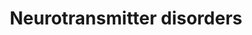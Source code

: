 ---
annotations:
- id: PW:0000054
  parent: classic metabolic pathway
  type: Pathway Ontology
  value: tryptophan metabolic pathway
- id: DOID:0060693
  parent: genetic disease
  type: Disease Ontology
  value: Brunner Syndrome
- id: PW:0000410
  parent: classic metabolic pathway
  type: Pathway Ontology
  value: serotonin metabolic pathway
- id: PW:0001237
  parent: classic metabolic pathway
  type: Pathway Ontology
  value: serotonin biosynthetic pathway
- id: PW:0000409
  parent: classic metabolic pathway
  type: Pathway Ontology
  value: dopamine metabolic pathway
- id: PW:0002512
  parent: classic metabolic pathway
  type: Pathway Ontology
  value: epinephrine degradation pathway
- id: PW:0001284
  parent: classic metabolic pathway
  type: Pathway Ontology
  value: tyrosine degradation pathway
- id: DOID:0090123
  parent: genetic disease
  type: Disease Ontology
  value: aromatic L-amino acid decarboxylase deficiency
- id: PW:0001281
  parent: classic metabolic pathway
  type: Pathway Ontology
  value: tryptophan degradation pathway
- id: PW:0002324
  parent: disease pathway
  type: Pathway Ontology
  value: aromatic L-amino acid decarboxylase deficiency pathway
- id: DOID:0090145
  parent: genetic disease
  type: Disease Ontology
  value: dopamine beta-hydroxylase deficiency
- id: PW:0000803
  parent: classic metabolic pathway
  type: Pathway Ontology
  value: epinephrine biosynthetic pathway
- id: PW:0000407
  parent: classic metabolic pathway
  type: Pathway Ontology
  value: neurotransmitter metabolic pathway
- id: PW:0000441
  parent: classic metabolic pathway
  type: Pathway Ontology
  value: epinephrine metabolic pathway
- id: PW:0000052
  parent: classic metabolic pathway
  type: Pathway Ontology
  value: tyrosine metabolic pathway
- id: DOID:543
  parent: central nervous system disease
  type: Disease Ontology
  value: dystonia
- id: PW:0002511
  parent: classic metabolic pathway
  type: Pathway Ontology
  value: dopamine degradation pathway
- id: PW:0002208
  parent: disease pathway
  type: Pathway Ontology
  value: dopamine beta-hydroxylase deficiency pathway
- id: PW:0001612
  parent: disease pathway
  type: Pathway Ontology
  value: Segawa syndrome pathway
- id: DOID:0080855
  parent: central nervous system disease
  type: Disease Ontology
  value: Parkinsonism
- id: PW:0000802
  parent: classic metabolic pathway
  type: Pathway Ontology
  value: dopamine biosynthetic pathway
authors:
- AnneFriesacher
- DeSl
- Egonw
- Khanspers
- IreneHemel
- Mkutmon
- MaintBot
- Eweitz
- Finterly
- Larsgw
citedin: ''
communities:
- Diseases
- IEM
- RareDiseases
description: Neurotransmitters are chemical messengers which mediate, amplify, or
  modulate synaptic transmissions between neurons, meaning that many are involved
  in primary brain functions such as movement, pain threshold, memory, and so on.
  The are various disorders associated with neurotransmitter dysfunction, which may
  also be caused by defects in the neurotransmitter transporters. This pathway describes
  various defects including deficiencies of tyrosine hydrolyse (TH), aromatic l-amino
  acid decarboxylase (AADC), dopamine Beta-Hydroxylase (DBH), monoamine oxidase A,
  as well as the heredity dopamine transporter syndrome and the brain dopamine-serotonin
  vesicular transporter (VMAT2) disease.   This pathway was inspired by Edition 5,
  Chapter 19 of the book of Blau (ISBN 9783030677268) (Ed.4 Chapter 31).
last-edited: 2024-01-31
ndex: d875fc9c-8b69-11eb-9e72-0ac135e8bacf
organisms:
- Homo sapiens
redirect_from:
- /index.php/Pathway:WP4220
- /instance/WP4220
- /instance/WP4220_r128299
revision: r128299
schema-jsonld:
- '@context': https://schema.org/
  '@id': https://wikipathways.github.io/pathways/WP4220.html
  '@type': Dataset
  creator:
    '@type': Organization
    name: WikiPathways
  description: Neurotransmitters are chemical messengers which mediate, amplify, or
    modulate synaptic transmissions between neurons, meaning that many are involved
    in primary brain functions such as movement, pain threshold, memory, and so on.
    The are various disorders associated with neurotransmitter dysfunction, which
    may also be caused by defects in the neurotransmitter transporters. This pathway
    describes various defects including deficiencies of tyrosine hydrolyse (TH), aromatic
    l-amino acid decarboxylase (AADC), dopamine Beta-Hydroxylase (DBH), monoamine
    oxidase A, as well as the heredity dopamine transporter syndrome and the brain
    dopamine-serotonin vesicular transporter (VMAT2) disease.   This pathway was inspired
    by Edition 5, Chapter 19 of the book of Blau (ISBN 9783030677268) (Ed.4 Chapter
    31).
  keywords:
  - 3-Methoxytyramine
  - 3-O-methyldopa
  - 3-methoxy-4-hydroxyphenylglycol
  - 5-HIAL
  - 5-Hydroxyindoleacetic acid
  - 5-Hydroxytryptophan
  - AADC
  - Aldehyde dehydrogenase
  - BH4
  - COMT
  - DBH
  - Dihydroxyphenylacetic acid
  - Dopamine
  - Epinephrine
  - Homovanillic acid
  - L-Dopa
  - L-Tryptophan
  - L-Tyrosine
  - MAOA
  - Metanephrine
  - Norepinephrine
  - Normetanephrine
  - PLP
  - PNMT
  - SLC18A2
  - SLC6A3
  - Serotonin
  - TH
  - TPH
  - TPH1
  - TPH2
  - Vanillactic acid
  - Vanillylmandelic acid
  - melatonin
  - qBH2
  license: CC0
  name: Neurotransmitter disorders
seo: CreativeWork
title: Neurotransmitter disorders
wpid: WP4220
---